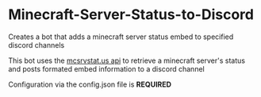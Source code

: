 # Minecraft-Server-Status-to-Discord
Creates a bot that adds a minecraft server status embed to specified discord channels

This bot uses the [mcsrvstat.us api](https://api.mcsrvstat.us) to retrieve a minecraft server's status
and posts formated embed information to a discord channel

Configuration via the config.json file is **REQUIRED**
